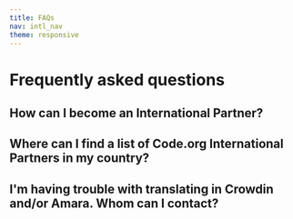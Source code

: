 ```yaml
---
title: FAQs
nav: intl_nav
theme: responsive
---
```


# Frequently asked questions


## How can I become an International Partner? 

## Where can I find a list of Code.org International Partners in my country? 

## I'm having trouble with translating in Crowdin and/or Amara. Whom can I contact? 
